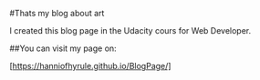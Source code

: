 #Thats my blog about art

I created this blog page in the Udacity cours for Web Developer.

##You can visit my page on:

[https://hanniofhyrule.github.io/BlogPage/]
